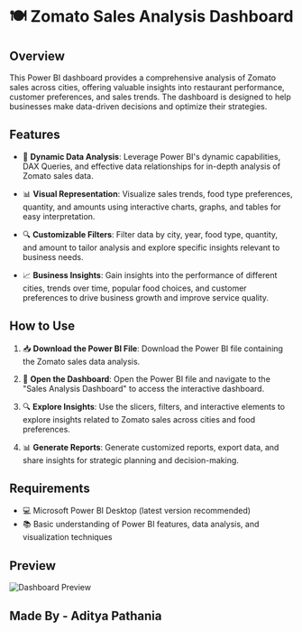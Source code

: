# 🍽️ Zomato Sales Analysis Dashboard

## Overview

This Power BI dashboard provides a comprehensive analysis of Zomato sales across cities, offering valuable insights into restaurant performance, customer preferences, and sales trends. The dashboard is designed to help businesses make data-driven decisions and optimize their strategies.

## Features

- 🔄 **Dynamic Data Analysis**: Leverage Power BI's dynamic capabilities, DAX Queries, and effective data relationships for in-depth analysis of Zomato sales data.
  
- 📊 **Visual Representation**: Visualize sales trends, food type preferences, quantity, and amounts using interactive charts, graphs, and tables for easy interpretation.

- 🔍 **Customizable Filters**: Filter data by city, year, food type, quantity, and amount to tailor analysis and explore specific insights relevant to business needs.

- 📈 **Business Insights**: Gain insights into the performance of different cities, trends over time, popular food choices, and customer preferences to drive business growth and improve service quality.

## How to Use

1. 📥 **Download the Power BI File**: Download the Power BI file containing the Zomato sales data analysis.
  
2. 🚀 **Open the Dashboard**: Open the Power BI file and navigate to the "Sales Analysis Dashboard" to access the interactive dashboard.

3. 🔍 **Explore Insights**: Use the slicers, filters, and interactive elements to explore insights related to Zomato sales across cities and food preferences.

4. 📊 **Generate Reports**: Generate customized reports, export data, and share insights for strategic planning and decision-making.

## Requirements

- 💻 Microsoft Power BI Desktop (latest version recommended)
- 📚 Basic understanding of Power BI features, data analysis, and visualization techniques

## Preview

![Dashboard Preview](https://github.com/Rex-Underground/Zomato-Dashboard/assets/zomato_dashboard_preview.png)

## Made By - Aditya Pathania

